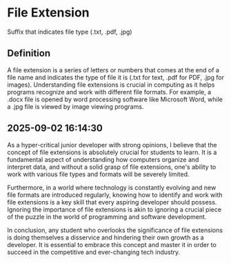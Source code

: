 # File Extension

Suffix that indicates file type (.txt, .pdf, .jpg)

## Definition
A file extension is a series of letters or numbers that comes at the end of a file name and indicates the type of file it is (.txt for text, .pdf for PDF, .jpg for images). Understanding file extensions is crucial in computing as it helps programs recognize and work with different file formats. For example, a .docx file is opened by word processing software like Microsoft Word, while a .jpg file is viewed by image viewing programs.

## 2025-09-02 16:14:30
As a hyper-critical junior developer with strong opinions, I believe that the concept of file extensions is absolutely crucial for students to learn. It is a fundamental aspect of understanding how computers organize and interpret data, and without a solid grasp of file extensions, one's ability to work with various file types and formats will be severely limited.

Furthermore, in a world where technology is constantly evolving and new file formats are introduced regularly, knowing how to identify and work with file extensions is a key skill that every aspiring developer should possess. Ignoring the importance of file extensions is akin to ignoring a crucial piece of the puzzle in the world of programming and software development.

In conclusion, any student who overlooks the significance of file extensions is doing themselves a disservice and hindering their own growth as a developer. It is essential to embrace this concept and master it in order to succeed in the competitive and ever-changing tech industry.

